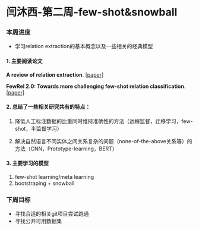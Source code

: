 # 闫沐西-第二周-few-shot&snowball

### 本周进度

+ 学习relation extraction的基本概念以及一些相关的经典模型

#### 1. 主要阅读论文

**A review of relation extraction**. [[paper]](https://www.cs.cmu.edu/~nbach/papers/A-survey-on-Relation-Extraction.pdf)

**FewRel 2.0: Towards more challenging few-shot relation classification**.[[paper]](https://doi.org/10.18653/v1/D19-1649)

#### 2. 总结了一些相关研究共有的特点：

1. 降低人工标注数据的比重同时维持准确性的方法（远程监督，迁移学习，few-shot，半监督学习）

2. 解决自然语言不同实体之间关系复杂的问题（none-of-the-above关系等）的方法（CNN，Prototype-learning，BERT）

#### 3. 主要学习的模型

1. few-shot learning/meta learning
2. bootstraping + snowball

### 下周目标

+ 寻找合适的相关git项目尝试跑通
+ 寻找公开可用数据集

